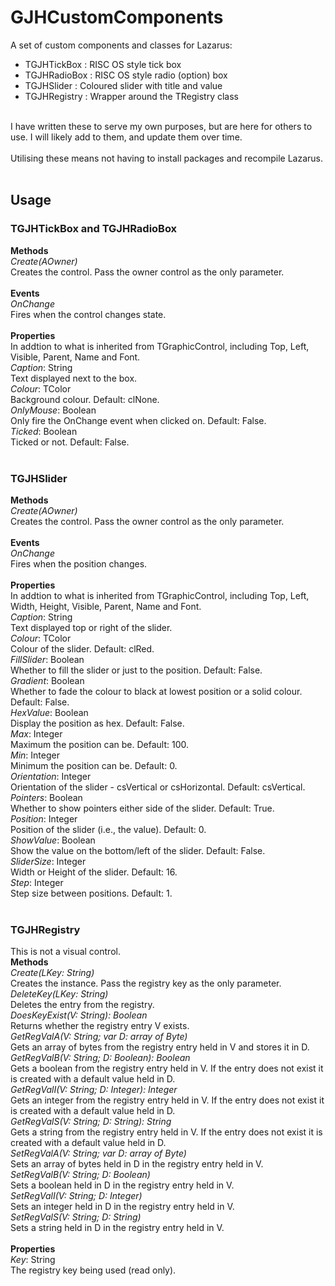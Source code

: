 # GJHCustomComponents
 A set of custom components and classes for Lazarus:<br>
* TGJHTickBox : RISC OS style tick box<br>
* TGJHRadioBox : RISC OS style radio (option) box<br>
* TGJHSlider : Coloured slider with title and value<br>
* TGJHRegistry : Wrapper around the TRegistry class<br>
<br>
I have written these to serve my own purposes, but are here for others to use. I will likely add to them, and update them over time.<br>
<br>
Utilising these means not having to install packages and recompile Lazarus.<br>
<br>
<H2>Usage</H2>
<H3>TGJHTickBox and TGJHRadioBox</H3>
<B>Methods</B><br>
<I>Create(AOwner)</I><br>
Creates the control. Pass the owner control as the only parameter.<br><br>
<B>Events</B><br>
<I>OnChange</I><br>
Fires when the control changes state.<br><br>
<B>Properties</B><br>
In addtion to what is inherited from TGraphicControl, including Top, Left, Visible, Parent, Name and Font.<br>
<I>Caption</I>: String<br>
Text displayed next to the box.<br>
<I>Colour</I>: TColor<br>
Background colour. Default: clNone.<br>
<I>OnlyMouse</I>: Boolean<br>
Only fire the OnChange event when clicked on. Default: False.<br>
<I>Ticked</I>: Boolean<br>
Ticked or not. Default: False.<br><br>
<H3>TGJHSlider</H3>
<B>Methods</B><br>
<I>Create(AOwner)</I><br>
Creates the control. Pass the owner control as the only parameter.<br><br>
<B>Events</B><br>
<I>OnChange</I><br>
Fires when the position changes.<br><br>
<B>Properties</B><br>
In addtion to what is inherited from TGraphicControl, including Top, Left, Width, Height, Visible, Parent, Name and Font.<br>
<I>Caption</I>: String<br>
Text displayed top or right of the slider.<br>
<I>Colour</I>: TColor<br>
Colour of the slider. Default: clRed.<br>
<I>FillSlider</I>: Boolean<br>
Whether to fill the slider or just to the position. Default: False.<br>
<I>Gradient</I>: Boolean<br>
Whether to fade the colour to black at lowest position or a solid colour. Default: False.<br>
<I>HexValue</I>: Boolean<br>
Display the position as hex. Default: False.<br>
<I>Max</I>: Integer<br>
Maximum the position can be. Default: 100.<br>
<I>Min</I>: Integer<br>
Minimum the position can be. Default: 0.<br>
<I>Orientation</I>: Integer<br>
Orientation of the slider - csVertical or csHorizontal. Default: csVertical.<br>
<I>Pointers</I>: Boolean<br>
Whether to show pointers either side of the slider. Default: True.<br>
<I>Position</I>: Integer<br>
Position of the slider (i.e., the value). Default: 0.<br>
<I>ShowValue</I>: Boolean<br>
Show the value on the bottom/left of the slider. Default: False.<br>
<I>SliderSize</I>: Integer<br>
Width or Height of the slider. Default: 16.<br>
<I>Step</I>: Integer<br>
Step size between positions. Default: 1.<br><br>
<H3>TGJHRegistry</H3>
This is not a visual control.<br>
<B>Methods</B><br>
<I>Create(LKey: String)</I><br>
Creates the instance. Pass the registry key as the only parameter.<br>
<I>DeleteKey(LKey: String)</I><br>
Deletes the entry from the registry.<br>
<I>DoesKeyExist(V: String): Boolean</I><br>
Returns whether the registry entry V exists.<br>
<I>GetRegValA(V: String; var D: array of Byte)</I><br>
Gets an array of bytes from the registry entry held in V and stores it in D.<br>
<I>GetRegValB(V: String; D: Boolean): Boolean</I><br>
Gets a boolean from the registry entry held in V. If the entry does not exist it is created with a default value held in D.<br>
<I>GetRegValI(V: String; D: Integer): Integer</I><br>
Gets an integer from the registry entry held in V. If the entry does not exist it is created with a default value held in D.<br>
<I>GetRegValS(V: String; D: String): String</I><br>
Gets a string from the registry entry held in V. If the entry does not exist it is created with a default value held in D.<br>
<I>SetRegValA(V: String; var D: array of Byte)</I><br>
Sets an array of bytes held in D in the registry entry held in V.<br>
<I>SetRegValB(V: String; D: Boolean)</I><br>
Sets a boolean held in D in the registry entry held in V.<br>
<I>SetRegValI(V: String; D: Integer)</I><br>
Sets an integer held in D in the registry entry held in V.<br>
<I>SetRegValS(V: String; D: String)</I><br>
Sets a string held in D in the registry entry held in V.<br><br>
<B>Properties</B><br>
<I>Key</I>: String<br>
The registry key being used (read only).<br><br>
